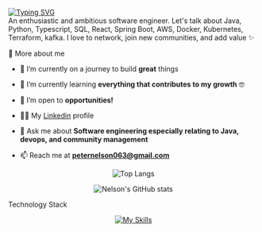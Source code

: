 <p>
  <a href="https://git.io/typing-svg"><img src="https://readme-typing-svg.demolab.com?font=Fira+Code&duration=4600&pause=2500&color=FFC43D&width=435&lines=Hi+there%2C+I+am+Nelson+%F0%9F%91%8B" alt="Typing SVG" /></a><br/>
An enthusiastic and ambitious software engineer. Let's talk about Java, Python, Typescript, SQL, React, Spring Boot, AWS, Docker, Kubernetes, Terraform, kafka. I love to network, join new communities, and add value ✨

<div>
  <summary>🧑 More about me</summary>

- 🔭 I’m currently on a journey to build **great** things

- 🌱 I’m currently learning **everything that contributes to my growth** 🤓

- 🤝 I’m open to **opportunities!**

- 👨‍💻 My [Linkedin](https://www.linkedin.com/in/nelson-tanko-76b623249/) profile

- 💬 Ask me about **Software engineering especially relating to Java, devops, and community management**

- 📫 Reach me at **peternelson063@gmail.com**

</div>
  
</p>
<!-- ![Nelson's GitHub stats](https://github-readme-stats.vercel.app/api?username=peternelson22&hide=prs&show_icons=true&theme=gruvbox&rank_icon=github) -->
<div align="center">
  
  ![Top Langs](https://github-readme-stats.vercel.app/api/top-langs/?username=peternelson22&hide_progress=true)
  
  ![Nelson's GitHub stats](https://github-readme-stats.vercel.app/api?username=peternelson22&hide=issues&show_icons=true&theme=gruvbox&rank_icon=github)
</div>
<p font="bold">Technology Stack</p>

<div align="center">

[![My Skills](https://skillicons.dev/icons?i=java,python,spring,react,typescript,mysql,mongodb,postgres,docker,aws,kafka)](https://skillicons.dev)

</div>
